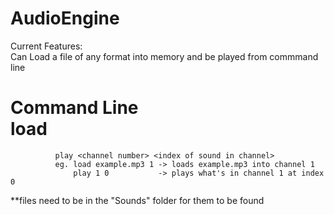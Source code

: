 # AudioEngine
Current Features:  
Can Load a file of any format into memory and be played from commmand line  
# Command Line<br/>load <file name> <channel number>    
              play <channel number> <index of sound in channel>    
              eg. load example.mp3 1 -> loads example.mp3 into channel 1    
                  play 1 0           -> plays what's in channel 1 at index 0    
  **files need to be in the "Sounds" folder for them to be found
              
